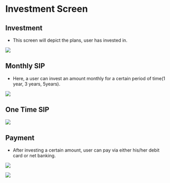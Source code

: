 # Investment Screen

## Investment

* This screen will depict the plans, user has invested in.

![](../../.gitbook/assets/4.png)

## Monthly SIP

* Here, a user can invest an amount monthly for a certain period of time\(1 year, 3 years, 5years\).

![](../../.gitbook/assets/9.png)

## One Time SIP

![](../../.gitbook/assets/4%20%281%29.png)

## Payment

* After investing a certain amount, user can pay via either his/her debit card or net banking.

![](../../.gitbook/assets/12.png)

![](../../.gitbook/assets/11%20%281%29.png)

